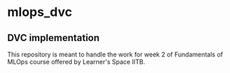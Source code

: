# mlops_dvc
## DVC implementation
This repository is meant to handle the work for week 2 of Fundamentals of MLOps course offered by Learner's Space 
IITB.
